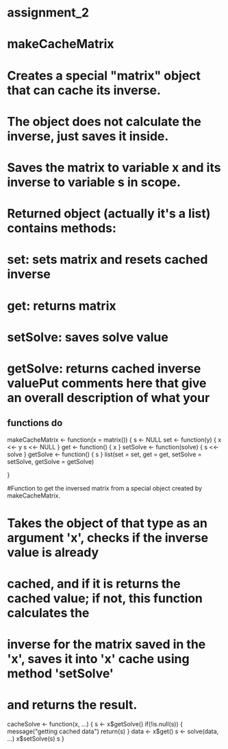 assignment_2
============
# makeCacheMatrix
# Creates a special "matrix" object that can cache its inverse.
# The object does not calculate the inverse, just saves it inside.
# Saves the matrix to variable x and its inverse to variable s in scope.
# Returned object (actually it's a list) contains methods:
# set: sets matrix and resets cached inverse
# get: returns matrix
# setSolve: saves solve value
# getSolve: returns cached inverse valuePut comments here that give an overall description of what your
## functions do



makeCacheMatrix <- function(x = matrix()) {
 s <- NULL
  set <- function(y) {
    x <<- y
    s <<- NULL
  }
  get <- function() {
    x
  }
  setSolve <- function(solve) {
    s <<- solve
  }
  getSolve <- function() {
    s
  }
  list(set = set, get = get, setSolve = setSolve, getSolve = getSolve)

}

#Function to get the inversed matrix from a special object created by makeCacheMatrix.
# Takes the object of that type as an argument 'x', checks if the inverse value is already
# cached, and if it is returns the cached value; if not, this function calculates the
# inverse for the matrix saved in the 'x', saves it into 'x' cache using method 'setSolve'
# and returns the result.


cacheSolve <- function(x, ...) {
s <- x$getSolve()
  if(!is.null(s)) {
    message("getting cached data")
    return(s)
  }
  data <- x$get()
  s <- solve(data, ...)
  x$setSolve(s)
  s
}
